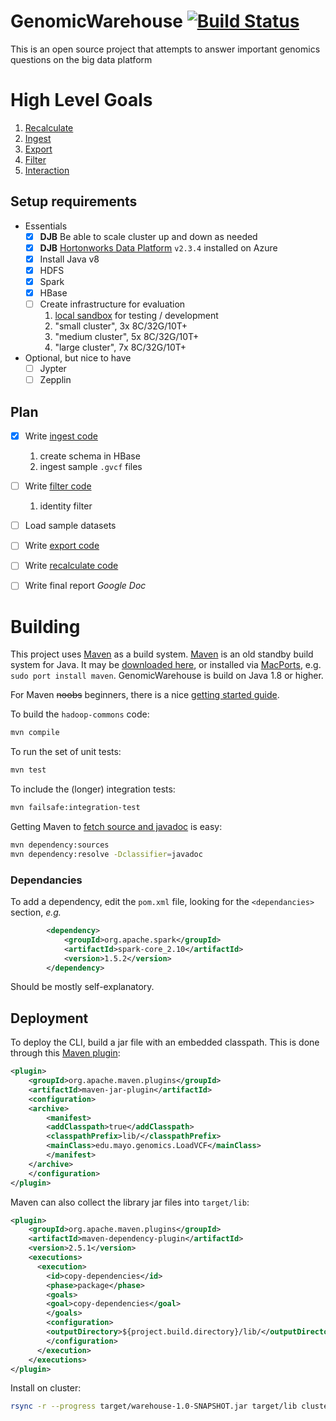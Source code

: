 # GenomicWarehouse [![Build Status](https://travis-ci.org/Mayo-AAU/GenomicWarehouse.svg?branch=master)](https://travis-ci.org/Mayo-AAU/GenomicWarehouse)
This is an open source project that attempts to answer important genomics questions on the big data platform


# High Level Goals

1. [Recalculate](doc/recalculate.md)
2. [Ingest](doc/ingest.md)
3. [Export](doc/export.md)
4. [Filter](doc/filter.md)
5. [Interaction](doc/interaction.md)

## Setup requirements

- Essentials
  - [X] **DJB** Be able to scale cluster up and down as needed
  - [X] **DJB** [Hortonworks Data Platform](http://hortonworks.com/hdp/) `v2.3.4` installed on Azure
  - [x] Install Java v8
  - [x] HDFS
  - [x] Spark
  - [x] HBase
  - [ ] Create infrastructure for evaluation
	 1. [local sandbox](doc/setup.md) for testing / development
	 2. "small cluster", 3x 8C/32G/10T+
	 3. "medium cluster", 5x 8C/32G/10T+
	 4. "large cluster", 7x 8C/32G/10T+
- Optional, but nice to have
  - [ ] Jypter
  - [ ] Zepplin

## Plan

- [X] Write [ingest code](doc/ingest.md)
   1. create schema in HBase
   2. ingest sample `.gvcf` files
- [ ] Write [filter code](doc/filter.md)
   1. identity filter
- [ ] Load sample datasets
- [ ] Write [export code](doc/export.md)
- [ ] Write [recalculate code](doc/recalculate.md)
- [ ] Write final report *Google Doc*



# Building
This project uses [Maven](http://maven.apache.org/) as a build system.  [Maven](https://maven.apache.org/index.html) is an old standby build system for Java.  It may be [downloaded here](https://maven.apache.org/download.cgi), or installed via [MacPorts](https://www.macports.org/), e.g. `sudo port install maven`.  GenomicWarehouse is build on Java 1.8 or higher.

For Maven <del>noobs</del> beginners, there is a nice [getting started guide](http://maven.apache.org/guides/getting-started/index.htm).

To build the `hadoop-commons` code:

``` bash
mvn compile
```

To run the set of unit tests:

```bash
mvn test
```

To include the (longer) integration tests:

```bash
mvn failsafe:integration-test
```

Getting Maven to [fetch source and javadoc](http://tedwise.com/2010/01/27/maven-micro-tip-get-sources-and-javadocs/) is easy:

```bash
mvn dependency:sources
mvn dependency:resolve -Dclassifier=javadoc
```

### Dependancies

To add a dependency, edit the `pom.xml` file, looking for the `<dependancies>` section, *e.g.*

```xml
        <dependency>
            <groupId>org.apache.spark</groupId>
            <artifactId>spark-core_2.10</artifactId>
            <version>1.5.2</version>
        </dependency>
```

Should be mostly self-explanatory.

## Deployment

To deploy the CLI, build a jar file with an embedded classpath.  This is done through this [Maven plugin](http://stackoverflow.com/questions/23013941/how-to-put-all-dependencies-in-separate-folder-for-runnable-jar):

```xml
<plugin>
    <groupId>org.apache.maven.plugins</groupId>
    <artifactId>maven-jar-plugin</artifactId>
    <configuration>
    <archive>
        <manifest>
        <addClasspath>true</addClasspath>
        <classpathPrefix>lib/</classpathPrefix>
        <mainClass>edu.mayo.genomics.LoadVCF</mainClass>
        </manifest>
    </archive>
    </configuration>
</plugin>
```

Maven can also collect the library jar files into `target/lib`:

```xml
<plugin>
    <groupId>org.apache.maven.plugins</groupId>
    <artifactId>maven-dependency-plugin</artifactId>
    <version>2.5.1</version>
    <executions>
      <execution>
        <id>copy-dependencies</id>
        <phase>package</phase>
        <goals>
        <goal>copy-dependencies</goal>
        </goals>
        <configuration>
        <outputDirectory>${project.build.directory}/lib/</outputDirectory>
        </configuration>
      </execution>
    </executions>
</plugin>            
```

Install on cluster:

```bash
rsync -r --progress target/warehouse-1.0-SNAPSHOT.jar target/lib cluster:path/
```




